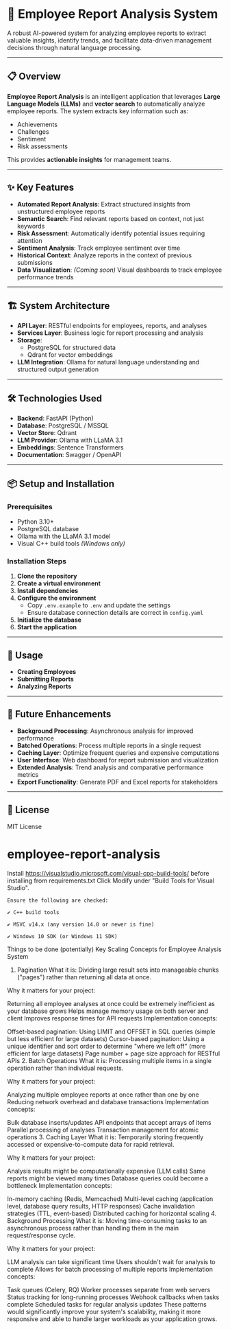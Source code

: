 # 🧠 Employee Report Analysis System

A robust AI-powered system for analyzing employee reports to extract valuable insights, identify trends, and facilitate data-driven management decisions through natural language processing.

---

## 📋 Overview

**Employee Report Analysis** is an intelligent application that leverages **Large Language Models (LLMs)** and **vector search** to automatically analyze employee reports. The system extracts key information such as:

- Achievements  
- Challenges  
- Sentiment  
- Risk assessments  

This provides **actionable insights** for management teams.

---

## ✨ Key Features

- **Automated Report Analysis**: Extract structured insights from unstructured employee reports  
- **Semantic Search**: Find relevant reports based on context, not just keywords  
- **Risk Assessment**: Automatically identify potential issues requiring attention  
- **Sentiment Analysis**: Track employee sentiment over time  
- **Historical Context**: Analyze reports in the context of previous submissions  
- **Data Visualization**: *(Coming soon)* Visual dashboards to track employee performance trends  

---

## 🏗️ System Architecture

- **API Layer**: RESTful endpoints for employees, reports, and analyses  
- **Services Layer**: Business logic for report processing and analysis  
- **Storage**:
  - PostgreSQL for structured data  
  - Qdrant for vector embeddings  
- **LLM Integration**: Ollama for natural language understanding and structured output generation  

---

## 🛠️ Technologies Used

- **Backend**: FastAPI (Python)  
- **Database**: PostgreSQL / MSSQL  
- **Vector Store**: Qdrant  
- **LLM Provider**: Ollama with LLaMA 3.1  
- **Embeddings**: Sentence Transformers  
- **Documentation**: Swagger / OpenAPI  

---

## 📦 Setup and Installation

### Prerequisites

- Python 3.10+  
- PostgreSQL database  
- Ollama with the LLaMA 3.1 model  
- Visual C++ build tools *(Windows only)*  

### Installation Steps

1. **Clone the repository**
2. **Create a virtual environment**
3. **Install dependencies**
4. **Configure the environment**  
   - Copy `.env.example` to `.env` and update the settings  
   - Ensure database connection details are correct in `config.yaml`
5. **Initialize the database**
6. **Start the application**

---

## 🚀 Usage

- **Creating Employees**  
- **Submitting Reports**  
- **Analyzing Reports**

---

## 🔮 Future Enhancements

- **Background Processing**: Asynchronous analysis for improved performance  
- **Batched Operations**: Process multiple reports in a single request  
- **Caching Layer**: Optimize frequent queries and expensive computations  
- **User Interface**: Web dashboard for report submission and visualization  
- **Extended Analysis**: Trend analysis and comparative performance metrics  
- **Export Functionality**: Generate PDF and Excel reports for stakeholders  

---

## 📝 License

MIT License



# employee-report-analysis

Install https://visualstudio.microsoft.com/visual-cpp-build-tools/ before installing from requirements.txt
    Click Modify under "Build Tools for Visual Studio".
    
    Ensure the following are checked:
    
    ✔️ C++ build tools
    
    ✔️ MSVC v14.x (any version 14.0 or newer is fine)
    
    ✔️ Windows 10 SDK (or Windows 11 SDK)

Things to be done (potentially)
Key Scaling Concepts for Employee Analysis System
1. Pagination
What it is: Dividing large result sets into manageable chunks ("pages") rather than returning all data at once.

Why it matters for your project:

Returning all employee analyses at once could be extremely inefficient as your database grows
Helps manage memory usage on both server and client
Improves response times for API requests
Implementation concepts:

Offset-based pagination: Using LIMIT and OFFSET in SQL queries (simple but less efficient for large datasets)
Cursor-based pagination: Using a unique identifier and sort order to determine "where we left off" (more efficient for large datasets)
Page number + page size approach for RESTful APIs
2. Batch Operations
What it is: Processing multiple items in a single operation rather than individual requests.

Why it matters for your project:

Analyzing multiple employee reports at once rather than one by one
Reducing network overhead and database transactions
Implementation concepts:

Bulk database inserts/updates
API endpoints that accept arrays of items
Parallel processing of analyses
Transaction management for atomic operations
3. Caching Layer
What it is: Temporarily storing frequently accessed or expensive-to-compute data for rapid retrieval.

Why it matters for your project:

Analysis results might be computationally expensive (LLM calls)
Same reports might be viewed many times
Database queries could become a bottleneck
Implementation concepts:

In-memory caching (Redis, Memcached)
Multi-level caching (application level, database query results, HTTP responses)
Cache invalidation strategies (TTL, event-based)
Distributed caching for horizontal scaling
4. Background Processing
What it is: Moving time-consuming tasks to an asynchronous process rather than handling them in the main request/response cycle.

Why it matters for your project:

LLM analysis can take significant time
Users shouldn't wait for analysis to complete
Allows for batch processing of multiple reports
Implementation concepts:

Task queues (Celery, RQ)
Worker processes separate from web servers
Status tracking for long-running processes
Webhook callbacks when tasks complete
Scheduled tasks for regular analysis updates
These patterns would significantly improve your system's scalability, making it more responsive and able to handle larger workloads as your application grows.

